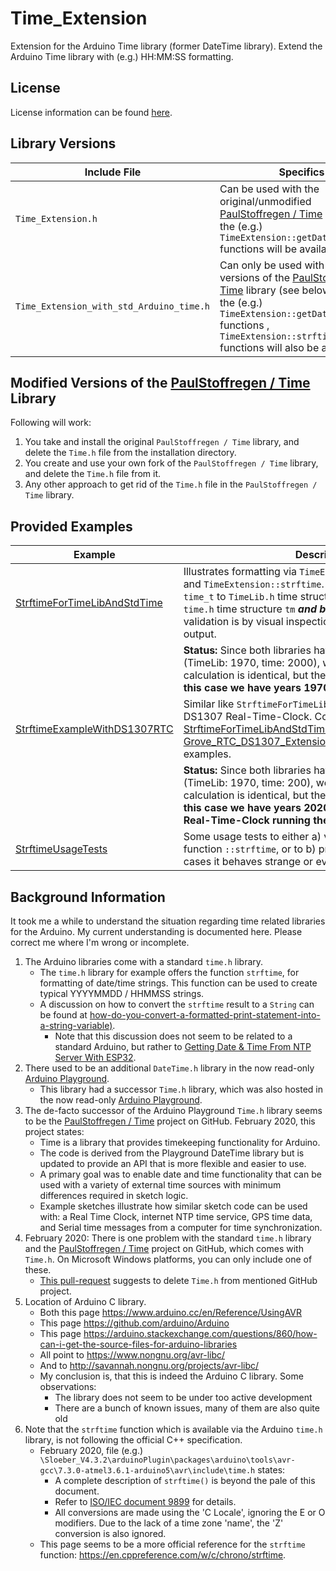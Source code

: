 # Time\_Extension

Extension for the Arduino Time library (former DateTime library).
Extend the Arduino Time library with (e.g.) HH:MM:SS formatting.

## License

License information can be found [here](./LICENSE.md).

## Library Versions

| Include File | Specifics |
| ------------ | --------- |
| `Time_Extension.h` | Can be used with the original/unmodified [PaulStoffregen / Time](https://github.com/PaulStoffregen/Time) library. Only the (e.g.) `TimeExtension::getDateTimeString` functions will be available. |
| `Time_Extension_with_std_Arduino_time.h` | Can only be used with modified versions of the [PaulStoffregen / Time](https://github.com/PaulStoffregen/Time) library (see below). Next to the (e.g.) `TimeExtension::getDateTimeString` functions , `TimeExtension::strftime` functions will also be available. |

## Modified Versions of the [PaulStoffregen / Time](https://github.com/PaulStoffregen/Time) Library

Following will work:

1. You take and install the original `PaulStoffregen / Time` library, and delete the `Time.h` file from the installation directory.
2. You create and use your own fork of the `PaulStoffregen / Time` library, and delete the `Time.h` file from it.
3. Any other approach to get rid of the `Time.h` file in the `PaulStoffregen / Time` library.

## Provided Examples

| Example | Description |
| ------- | ----------- |
| [StrftimeForTimeLibAndStdTime](./examples/StrftimeForTimeLibAndStdTime/StrftimeForTimeLibAndStdTime.ino) | Illustrates formatting via `TimeExtension::getDateTimeString` and `TimeExtension::strftime`. In addition conversion from `time_t` to `TimeLib.h` time structure **_and back_**, and from `time.h` time structure `tm` **_and back_** are tested. Result validation is by visual inspection of `Serial.println()` output. |
| | **Status:** Since both libraries have different time offsets (TimeLib: 1970, time: 2000), we notice that the time calculation is identical, but the dates are 30 years apart. **In this case we have years 1970, 2000, respectively.** |
| [StrftimeExampleWithDS1307RTC](./examples/StrftimeExampleWithDS1307RTC/StrftimeExampleWithDS1307RTC.ino) | Similar like `StrftimeForTimeLibAndStdTime`, but with external DS1307 Real-Time-Clock. Combines the [StrftimeForTimeLibAndStdTime](./examples/StrftimeForTimeLibAndStdTime/StrftimeForTimeLibAndStdTime.ino) and the [Grove_RTC_DS1307_Extension/TimeLibSyncProviderDemo](https://github.com/pieterbl/Grove_RTC_DS1307_Extension/blob/master/examples/TimeLibSyncProviderDemo/TimeLibSyncProviderDemo.ino) examples. |
| | **Status:** Since both libraries have different time offsets (TimeLib: 1970, time: 200), we notice that the time calculation is identical, but the dates are 30 years apart. **In this case we have years 2020, 2050, respectively, with a Real-Time-Clock running the correct current time.** |
| [StrftimeUsageTests](./examples/StrftimeUsageTests/StrftimeUsageTests.ino) | Some usage tests to either a) verify correct functioning of function `::strftime`, or to b) proof that in certain corner cases it behaves strange or even wrong. |

## Background Information

It took me a while to understand the situation regarding time related libraries for the Arduino.
My current understanding is documented here.
Please correct me where I'm wrong or incomplete.

1. The Arduino libraries come with a standard `time.h` library.
   - The `time.h` library for example offers the function `strftime`, for formatting of date/time strings. This function can be used to create typical YYYYMMDD / HHMMSS strings.
   - A discussion on how to convert the `strftime` result to a `String` can be found at [how-do-you-convert-a-formatted-print-statement-into-a-string-variable)](https://arduino.stackexchange.com/questions/52676/how-do-you-convert-a-formatted-print-statement-into-a-string-variable).
      - Note that this discussion does not seem to be related to a standard Arduino, but rather to [Getting Date & Time From NTP Server With ESP32](https://lastminuteengineers.com/esp32-ntp-server-date-time-tutorial/).  
2. There used to be an additional `DateTime.h` library in the now read-only [Arduino Playground](https://playground.arduino.cc/Code/DateTime/).
   - This library had a successor `Time.h` library, which was also hosted in the now read-only [Arduino Playground](https://playground.arduino.cc/Code/Time/).
3. The de-facto successor of the Arduino Playground `Time.h` library seems to be the [PaulStoffregen / Time](https://github.com/PaulStoffregen/Time) project on GitHub. February 2020, this project states:
   - Time is a library that provides timekeeping functionality for Arduino.
   - The code is derived from the Playground DateTime library but is updated to provide an API that is more flexible and easier to use.
   - A primary goal was to enable date and time functionality that can be used with a variety of external time sources with minimum differences required in sketch logic.
   - Example sketches illustrate how similar sketch code can be used with: a Real Time Clock, internet NTP time service, GPS time data, and Serial time messages from a computer for time synchronization.
4. February 2020: There is one problem with the standard `time.h` library and the [PaulStoffregen / Time](https://github.com/PaulStoffregen/Time) project on GitHub, which comes with `Time.h`. On Microsoft Windows platforms, you can only include one of these.
   - [This pull-request](https://github.com/PaulStoffregen/Time/pull/98) suggests to delete `Time.h` from mentioned GitHub project.
5. Location of Arduino C library.
   - Both this page <https://www.arduino.cc/en/Reference/UsingAVR>
   - This page <https://github.com/arduino/Arduino>
   - This page <https://arduino.stackexchange.com/questions/860/how-can-i-get-the-source-files-for-arduino-libraries>
   - All point to <https://www.nongnu.org/avr-libc/>
   - And to <http://savannah.nongnu.org/projects/avr-libc/>
   - My conclusion is, that this is indeed the Arduino C library. Some observations:
      - The library does not seem to be under too active development
      - There are a bunch of known issues, many of them are also quite old
6. Note that the `strftime` function which is available via the Arduino `time.h` library, is not following the official C++ specification.
   - February 2020, file (e.g.) `\Sloeber_V4.3.2\arduinoPlugin\packages\arduino\tools\avr-gcc\7.3.0-atmel3.6.1-arduino5\avr\include\time.h` states:
      - A complete description of `strftime()` is beyond the pale of this document.
      - Refer to [ISO/IEC document 9899](http://www.iso-9899.info/wiki/The_Standard) for details.
      - All conversions are made using the 'C Locale', ignoring the E or O modifiers. Due to the lack of a time zone 'name', the 'Z' conversion is also ignored.
   - This page seems to be a more official reference for the `strftime` function: <https://en.cppreference.com/w/c/chrono/strftime>.
